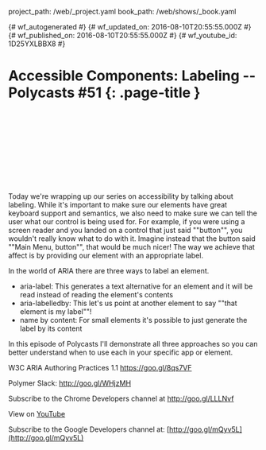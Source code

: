 project_path: /web/_project.yaml
book_path: /web/shows/_book.yaml

{# wf_autogenerated #}
{# wf_updated_on: 2016-08-10T20:55:55.000Z #}
{# wf_published_on: 2016-08-10T20:55:55.000Z #}
{# wf_youtube_id: 1D25YXLBBX8 #}

# Accessible Components: Labeling -- Polycasts #51 {: .page-title }


<div class="video-wrapper">
  <iframe class="devsite-embedded-youtube-video" data-video-id="1D25YXLBBX8"
          data-autohide="1" data-showinfo="0" frameborder="0" allowfullscreen>
  </iframe>
</div>

Today we&#x27;re wrapping up our series on accessibility by talking about labeling. While it&#x27;s important to make sure our elements have great keyboard support and semantics, we also need to make sure we can tell the user what our control is being used for. For example, if you were using a screen reader and you landed on a control that just said &quot;&quot;button&quot;&quot;, you wouldn&#x27;t really know what to do with it. Imagine instead that the button said &quot;&quot;Main Menu, button&quot;&quot;, that would be much nicer! The way we achieve that affect is by providing our element with an appropriate label.

In the world of ARIA there are three ways to label an element.

- aria-label: This generates a text alternative for an element and it will be read instead of reading the element&#x27;s contents
- aria-labelledby: This let&#x27;s us point at another element to say &quot;&quot;that element is my label&quot;&quot;!
- name by content: For small elements it&#x27;s possible to just generate the label by its content

In this episode of Polycasts I&#x27;ll demonstrate all three approaches so you can better understand when to use each in your specific app or element.

W3C ARIA Authoring Practices 1.1
https://goo.gl/8qs7VF

Polymer Slack:
http://goo.gl/WHjzMH

Subscribe to the Chrome Developers channel at http://goo.gl/LLLNvf

View on [YouTube](https://youtu.be/1D25YXLBBX8)

Subscribe to the Google Developers channel at: [http://goo.gl/mQyv5L](http://goo.gl/mQyv5L)

